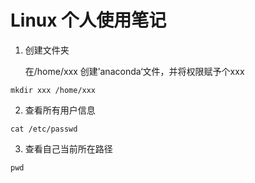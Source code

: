 # Linux 个人使用笔记

1. 创建文件夹

   在/home/xxx 创建’anaconda‘文件，并将权限赋予个xxx

```shell
mkdir xxx /home/xxx
```

2. 查看所有用户信息

```shell
cat /etc/passwd
```

3. 查看自己当前所在路径

```shell
pwd
```


